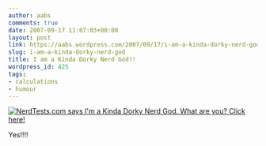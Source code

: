 ```yaml
---
author: aabs
comments: true
date: 2007-09-17 11:07:03+00:00
layout: post
link: https://aabs.wordpress.com/2007/09/17/i-am-a-kinda-dorky-nerd-god/
slug: i-am-a-kinda-dorky-nerd-god
title: I am a Kinda Dorky Nerd God!!
wordpress_id: 425
tags:
- calculations
- humour
---
```


[
![NerdTests.com says I'm a Kinda Dorky Nerd God.  What are you?  Click here!](http://www.nerdtests.com/images/badge/nt2/e1953ac043a7f675.png)
](http://www.nerdtests.com/nt2ref.html)

Yes!!!!
